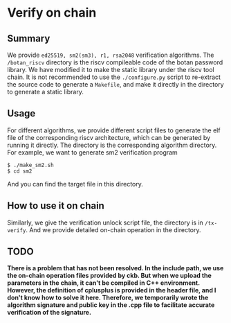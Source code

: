 # Verify on chain
## Summary
We provide `ed25519, sm2(sm3), r1, rsa2048` verification algorithms. The `/botan_riscv` directory is the riscv compileable code of the botan password library. We have modified it to make the static library under the riscv tool chain. It is not recommended to use the `./configure.py` script to re-extract the source code to generate a `Makefile`, and make it directly in the directory to generate a static library.
## Usage
For different algorithms, we provide different script files to generate the elf file of the corresponding riscv architecture, which can be generated by running it directly. The directory is the corresponding algorithm directory.
For example, we want to generate sm2 verification program
```$xslt
$ ./make_sm2.sh
$ cd sm2
```
And you can find the target file in this directory.
## How to use it on chain
Similarly, we give the verification unlock script file, the directory is in `/tx-verify`. 
And we provide detailed on-chain operation in the directory. 

## TODO
**There is a problem that has not been resolved. In the include path, we use the on-chain operation files provided by ckb. But when we upload the parameters in the chain, it can't be compiled in C++ environment. However, the definition of cplusplus is provided in the header file, and I don't know how to solve it here. Therefore, we temporarily wrote the algorithm signature and public key in the .cpp file to facilitate accurate verification of the signature.**
